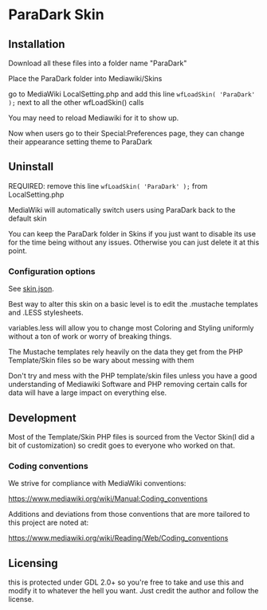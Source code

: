 ParaDark Skin
========================

Installation
------------
Download all these files into a folder name "ParaDark"

Place the ParaDark folder into Mediawiki/Skins

go to MediaWiki LocalSetting.php and add this line `wfLoadSkin( 'ParaDark' );` next to all the other wfLoadSkin() calls

You may need to reload Mediawiki for it to show up.

Now when users go to their Special:Preferences page, they can change their appearance setting theme to ParaDark

Uninstall
-----------
REQUIRED: remove this line `wfLoadSkin( 'ParaDark' );` from LocalSetting.php

MediaWiki will automatically switch users using ParaDark back to the default skin

You can keep the ParaDark folder in Skins if you just want to disable its use for the time being without
any issues. Otherwise you can just delete it at this point.

### Configuration options

See [skin.json](skin.json).

Best way to alter this skin on a basic level is to edit the .mustache templates and .LESS stylesheets.

variables.less will allow you to change most Coloring and Styling uniformly without a ton of work or worry of breaking things.

The Mustache templates rely heavily on the data they get from the PHP Template/Skin files so be wary about
messing with them

Don't try and mess with the PHP template/skin files unless you have a good understanding of Mediawiki Software and PHP
removing certain calls for data will have a large impact on everything else.

Development
-----------
Most of the Template/Skin PHP files is sourced from the Vector Skin(I did a bit of customization) so credit goes to everyone who worked on that. 
### Coding conventions

We strive for compliance with MediaWiki conventions:

<https://www.mediawiki.org/wiki/Manual:Coding_conventions>

Additions and deviations from those conventions that are more tailored to this
project are noted at:

<https://www.mediawiki.org/wiki/Reading/Web/Coding_conventions>

Licensing
-----------
this is protected under GDL 2.0+ so you're free to take and use this and modify it to whatever the hell you want. Just credit the author and follow the license.
